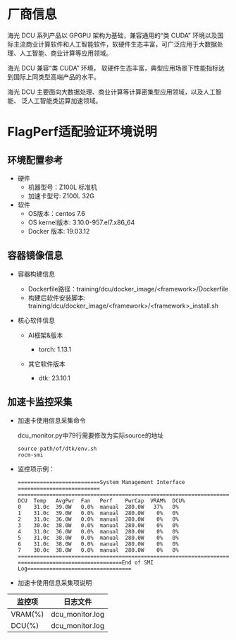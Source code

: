 # 厂商信息

海光 DCU 系列产品以 GPGPU 架构为基础，兼容通用的“类 CUDA” 环境以及国际主流商业计算软件和人工智能软件，软硬件生态丰富，可广泛应用于大数据处理、人工智能、商业计算等应用领域。

海光 DCU 兼容“类 CUDA” 环境， 软硬件生态丰富，典型应用场景下性能指标达到国际上同类型高端产品的水平。

海光 DCU 主要面向大数据处理、商业计算等计算密集型应用领域，以及人工智能、 泛人工智能类运算加速领域。

# FlagPerf适配验证环境说明
## 环境配置参考
  - 硬件
    - 机器型号：Z100L 标准机
    - 加速卡型号: Z100L 32G
  - 软件
    - OS版本：centos 7.6
    - OS kernel版本: 3.10.0-957.el7.x86_64
    - Docker 版本: 19.03.12

## 容器镜像信息
- 容器构建信息
  - Dockerfile路径：training/dcu/docker_image/\<framework\>/Dockerfile
  - 构建后软件安装脚本: training/dcu/docker_image/\<framework\>/\<framework\>_install.sh

- 核心软件信息
  - AI框架&版本
    - torch: 1.13.1

  - 其它软件版本
    - dtk: 23.10.1


## 加速卡监控采集
- 加速卡使用信息采集命令

  dcu_monitor.py中79行需要修改为实际source的地址

  ```
  source path/of/dtk/env.sh
  rocm-smi
  ```

- 监控项示例：

    ```
    ==========================System Management Interface ==========================
    ================================================================================
    DCU  Temp   AvgPwr  Fan   Perf    PwrCap  VRAM%  DCU%
    0    31.0c  39.0W   0.0%  manual  280.0W   37%   0%
    1    31.0c  39.0W   0.0%  manual  280.0W    0%   0%
    2    31.0c  36.0W   0.0%  manual  280.0W    0%   0%
    3    30.0c  38.0W   0.0%  manual  280.0W    0%   0%
    4    31.0c  36.0W   0.0%  manual  280.0W    0%   0%
    5    31.0c  38.0W   0.0%  manual  280.0W    0%   0%
    6    31.0c  38.0W   0.0%  manual  280.0W    0%   0%
    7    30.0c  38.0W   0.0%  manual  280.0W    0%   0%
    ================================================================================
    =================================End of SMI Log=================================
    ```

- 加速卡使用信息采集项说明

|监控项| 日志文件 |
|---|---|
|VRAM(%) | dcu_monitor.log |
|DCU(%) | dcu_monitor.log |